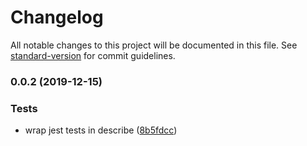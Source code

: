 # Changelog

All notable changes to this project will be documented in this file. See [standard-version](https://github.com/conventional-changelog/standard-version) for commit guidelines.

### 0.0.2 (2019-12-15)


### Tests

* wrap jest tests in describe ([8b5fdcc](https://github.com/YOUR_GITHUB_USER_NAME/check-is-arrow-function/commit/8b5fdcc))
